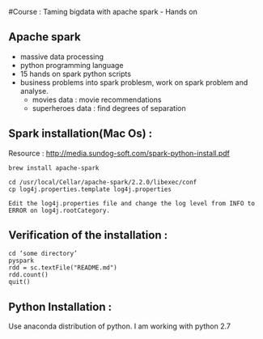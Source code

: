 #Course : Taming bigdata with apache spark - Hands on

## Apache spark

* massive data processing
* python programming language
* 15 hands on spark python scripts
* business problems into spark problesm, work on spark problem and analyse.
	- movies data : movie recommendations
	- superheroes data : find degrees of separation

## Spark installation(Mac Os) :
Resource : http://media.sundog-soft.com/spark-python-install.pdf

    brew install apache-spark

    cd /usr/local/Cellar/apache-spark/2.2.0/libexec/conf
    cp log4j.properties.template log4j.properties

    Edit the log4j.properties file and change the log level from INFO to ERROR on log4j.rootCategory.

## Verification of the installation :

    cd ‘some directory’
    pyspark
    rdd = sc.textFile("README.md")
    rdd.count()
    quit()


## Python Installation :
Use anaconda distribution of python. I am working with python 2.7
